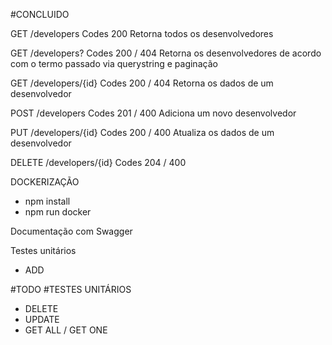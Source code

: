 #CONCLUIDO

GET /developers
Codes 200
Retorna todos os desenvolvedores

GET /developers?
Codes 200 / 404
Retorna os desenvolvedores de acordo com o termo passado via querystring e paginação

GET /developers/{id}
Codes 200 / 404
Retorna os dados de um desenvolvedor

POST /developers
Codes 201 / 400
Adiciona um novo desenvolvedor

PUT /developers/{id}
Codes 200 / 400
Atualiza os dados de um desenvolvedor

DELETE /developers/{id}
Codes 204 / 400

DOCKERIZAÇÃO
- npm install
- npm run docker

Documentação com Swagger

Testes unitários
- ADD

#TODO
#TESTES UNITÁRIOS 
- DELETE
- UPDATE
- GET ALL / GET ONE
